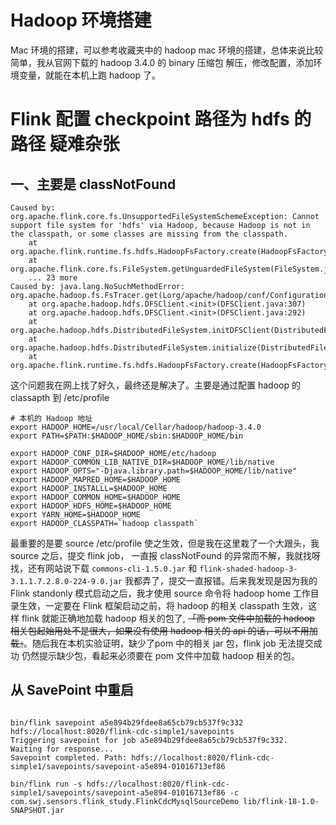 # Hadoop 环境搭建
Mac 环境的搭建，可以参考收藏夹中的 hadoop mac 环境的搭建，总体来说比较简单，我从官网下载的 hadoop 3.4.0 的 binary 压缩包
解压，修改配置，添加环境变量，就能在本机上跑 hadoop 了。


# Flink 配置 checkpoint 路径为 hdfs 的路径 疑难杂张

## 一、主要是 classNotFound

```text
Caused by: org.apache.flink.core.fs.UnsupportedFileSystemSchemeException: Cannot support file system for 'hdfs' via Hadoop, because Hadoop is not in the classpath, or some classes are missing from the classpath.
	at org.apache.flink.runtime.fs.hdfs.HadoopFsFactory.create(HadoopFsFactory.java:189)
	at org.apache.flink.core.fs.FileSystem.getUnguardedFileSystem(FileSystem.java:526)
	... 23 more
Caused by: java.lang.NoSuchMethodError: org.apache.hadoop.fs.FsTracer.get(Lorg/apache/hadoop/conf/Configuration;)Lorg/apache/htrace/core/Tracer;
	at org.apache.hadoop.hdfs.DFSClient.<init>(DFSClient.java:307)
	at org.apache.hadoop.hdfs.DFSClient.<init>(DFSClient.java:292)
	at org.apache.hadoop.hdfs.DistributedFileSystem.initDFSClient(DistributedFileSystem.java:200)
	at org.apache.hadoop.hdfs.DistributedFileSystem.initialize(DistributedFileSystem.java:185)
	at org.apache.flink.runtime.fs.hdfs.HadoopFsFactory.create(HadoopFsFactory.java:168)
```
这个问题我在网上找了好久，最终还是解决了。主要是通过配置 hadoop 的classapth 到 /etc/profile
```shell
# 本机的 Hadoop 地址
export HADOOP_HOME=/usr/local/Cellar/hadoop/hadoop-3.4.0
export PATH=$PATH:$HADOOP_HOME/sbin:$HADOOP_HOME/bin

export HADOOP_CONF_DIR=$HADOOP_HOME/etc/hadoop
export HADOOP_COMMON_LIB_NATIVE_DIR=$HADOOP_HOME/lib/native
export HADOOP_OPTS="-Djava.library.path=$HADOOP_HOME/lib/native"
export HADOOP_MAPRED_HOME=$HADOOP_HOME
export HADOOP_INSTALLL=$HADOOP_HOME
export HADOOP_COMMON_HOME=$HADOOP_HOME
export HADOOP_HDFS_HOME=$HADOOP_HOME
export YARN_HOME=$HADOOP_HOME
export HADOOP_CLASSPATH=`hadoop classpath`
```
最重要的是要 source /etc/profile 使之生效，但是我在这里栽了一个大跟头，我 source 之后，提交 flink job，
一直报 classNotFound 的异常而不解，我就找呀找，还有网站说下载 `commons-cli-1.5.0.jar` 和 `flink-shaded-hadoop-3-3.1.1.7.2.8.0-224-9.0.jar`
我都弄了，提交一直报错。后来我发现是因为我的 Flink standonly 模式启动之后，我才使用 source 命令将 hadoop home
工作目录生效，一定要在 Flink 框架启动之前，将 hadoop 的相关 classpath 生效，这样 flink 就能正确地加载 hadoop 相关的包了, ~~「而 pom 文件中加载的
hadoop 相关包起始用处不是很大，如果没有使用 hadoop 相关的 api 的话，可以不用加载』~~。随后我在本机实验证明，缺少了pom 中的相关 jar 包，flink job 无法提交成功
仍然提示缺少包，看起来必须要在 pom 文件中加载 hadoop 相关的包。

## 从 SavePoint 中重启

```shell

bin/flink savepoint a5e894b29fdee8a65cb79cb537f9c332 hdfs://localhost:8020/flink-cdc-simple1/savepoints
Triggering savepoint for job a5e894b29fdee8a65cb79cb537f9c332.
Waiting for response...
Savepoint completed. Path: hdfs://localhost:8020/flink-cdc-simple1/savepoints/savepoint-a5e894-01016713ef86

```
```shell
bin/flink run -s hdfs://localhost:8020/flink-cdc-simple1/savepoints/savepoint-a5e894-01016713ef86 -c com.swj.sensors.flink_study.FlinkCdcMysqlSourceDemo lib/flink-18-1.0-SNAPSHOT.jar
```





